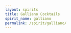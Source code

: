 ```yaml
---
layout: spirits
title: Galliano Cocktails
spirit_name: galliano
permalink: /spirit/galliano/
---
```

